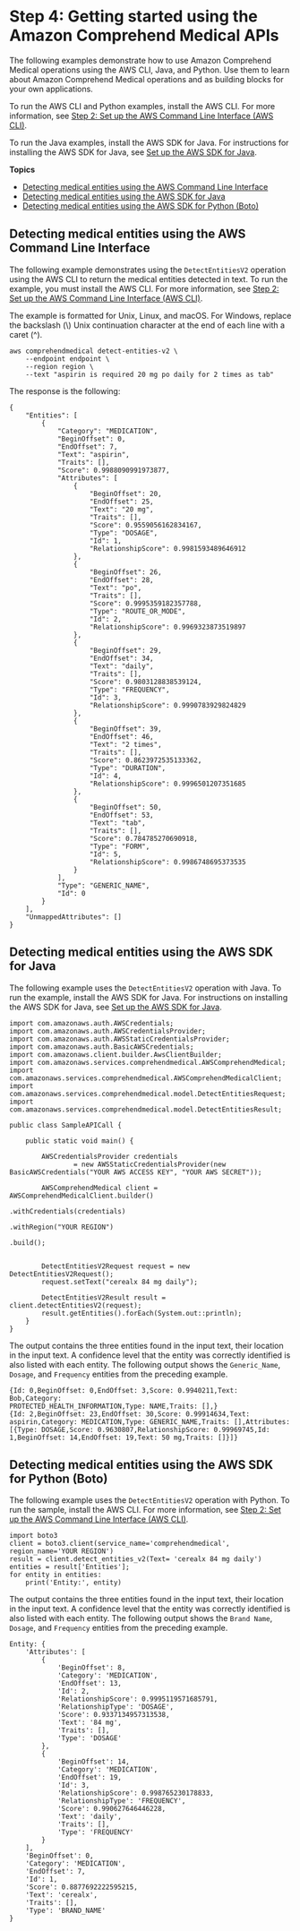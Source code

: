 # Step 4: Getting started using the Amazon Comprehend Medical APIs<a name="gettingstarted-api"></a>

The following examples demonstrate how to use Amazon Comprehend Medical operations using the AWS CLI, Java, and Python\. Use them to learn about Amazon Comprehend Medical operations and as building blocks for your own applications\.

To run the AWS CLI and Python examples, install the AWS CLI\. For more information, see [Step 2: Set up the AWS Command Line Interface \(AWS CLI\)](gettingstarted-awscli.md)\.

To run the Java examples, install the AWS SDK for Java\. For instructions for installing the AWS SDK for Java, see [ Set up the AWS SDK for Java](https://docs.aws.amazon.com/sdk-for-java/v1/developer-guide/setup-install.html)\.

**Topics**
+ [Detecting medical entities using the AWS Command Line Interface](#med-examples-cli)
+ [Detecting medical entities using the AWS SDK for Java](#med-examples-java)
+ [Detecting medical entities using the AWS SDK for Python \(Boto\)](#med-examples-python)

## Detecting medical entities using the AWS Command Line Interface<a name="med-examples-cli"></a>

The following example demonstrates using the `DetectEntitiesV2` operation using the AWS CLI to return the medical entities detected in text\. To run the example, you must install the AWS CLI\. For more information, see [Step 2: Set up the AWS Command Line Interface \(AWS CLI\)](gettingstarted-awscli.md)\.

The example is formatted for Unix, Linux, and macOS\. For Windows, replace the backslash \(\\\) Unix continuation character at the end of each line with a caret \(^\)\.

```
aws comprehendmedical detect-entities-v2 \
    --endpoint endpoint \
    --region region \
    --text "aspirin is required 20 mg po daily for 2 times as tab"
```

 The response is the following:

```
{
    "Entities": [
        {
            "Category": "MEDICATION", 
            "BeginOffset": 0, 
            "EndOffset": 7, 
            "Text": "aspirin", 
            "Traits": [], 
            "Score": 0.9988090991973877, 
            "Attributes": [
                {
                    "BeginOffset": 20, 
                    "EndOffset": 25, 
                    "Text": "20 mg", 
                    "Traits": [], 
                    "Score": 0.9559056162834167, 
                    "Type": "DOSAGE", 
                    "Id": 1, 
                    "RelationshipScore": 0.9981593489646912
                }, 
                {
                    "BeginOffset": 26, 
                    "EndOffset": 28, 
                    "Text": "po", 
                    "Traits": [], 
                    "Score": 0.9995359182357788, 
                    "Type": "ROUTE_OR_MODE", 
                    "Id": 2, 
                    "RelationshipScore": 0.9969323873519897
                }, 
                {
                    "BeginOffset": 29, 
                    "EndOffset": 34, 
                    "Text": "daily", 
                    "Traits": [], 
                    "Score": 0.9803128838539124, 
                    "Type": "FREQUENCY", 
                    "Id": 3, 
                    "RelationshipScore": 0.9990783929824829
                }, 
                {
                    "BeginOffset": 39, 
                    "EndOffset": 46, 
                    "Text": "2 times", 
                    "Traits": [], 
                    "Score": 0.8623972535133362, 
                    "Type": "DURATION", 
                    "Id": 4, 
                    "RelationshipScore": 0.9996501207351685
                }, 
                {
                    "BeginOffset": 50, 
                    "EndOffset": 53, 
                    "Text": "tab", 
                    "Traits": [], 
                    "Score": 0.784785270690918, 
                    "Type": "FORM", 
                    "Id": 5, 
                    "RelationshipScore": 0.9986748695373535
                }
            ], 
            "Type": "GENERIC_NAME", 
            "Id": 0
        }
    ], 
    "UnmappedAttributes": []
}
```

## Detecting medical entities using the AWS SDK for Java<a name="med-examples-java"></a>

The following example uses the `DetectEntitiesV2` operation with Java\. To run the example, install the AWS SDK for Java\. For instructions on installing the AWS SDK for Java, see [ Set up the AWS SDK for Java](https://docs.aws.amazon.com/sdk-for-java/v1/developer-guide/setup-install.html)\. 

```
import com.amazonaws.auth.AWSCredentials;
import com.amazonaws.auth.AWSCredentialsProvider;
import com.amazonaws.auth.AWSStaticCredentialsProvider;
import com.amazonaws.auth.BasicAWSCredentials;
import com.amazonaws.client.builder.AwsClientBuilder;
import com.amazonaws.services.comprehendmedical.AWSComprehendMedical;
import com.amazonaws.services.comprehendmedical.AWSComprehendMedicalClient;
import com.amazonaws.services.comprehendmedical.model.DetectEntitiesRequest;
import com.amazonaws.services.comprehendmedical.model.DetectEntitiesResult;
 
public class SampleAPICall {
 
    public static void main() {
 
        AWSCredentialsProvider credentials
                = new AWSStaticCredentialsProvider(new BasicAWSCredentials("YOUR AWS ACCESS KEY", "YOUR AWS SECRET"));
 
        AWSComprehendMedical client = AWSComprehendMedicalClient.builder()
                                                                .withCredentials(credentials)
                                                                .withRegion("YOUR REGION")
                                                                .build();
 
 
        DetectEntitiesV2Request request = new DetectEntitiesV2Request();
        request.setText("cerealx 84 mg daily");
 
        DetectEntitiesV2Result result = client.detectEntitiesV2(request);
        result.getEntities().forEach(System.out::println);
    }
}
```

The output contains the three entities found in the input text, their location in the input text\. A confidence level that the entity was correctly identified is also listed with each entity\. The following output shows the `Generic_Name`, `Dosage`, and `Frequency` entities from the preceding example\.

```
{Id: 0,BeginOffset: 0,EndOffset: 3,Score: 0.9940211,Text: Bob,Category: 
PROTECTED_HEALTH_INFORMATION,Type: NAME,Traits: [],}
{Id: 2,BeginOffset: 23,EndOffset: 30,Score: 0.99914634,Text: aspirin,Category: MEDICATION,Type: GENERIC_NAME,Traits: [],Attributes: 
[{Type: DOSAGE,Score: 0.9630807,RelationshipScore: 0.99969745,Id: 1,BeginOffset: 14,EndOffset: 19,Text: 50 mg,Traits: []}]}
```

## Detecting medical entities using the AWS SDK for Python \(Boto\)<a name="med-examples-python"></a>

The following example uses the `DetectEntitiesV2` operation with Python\. To run the sample, install the AWS CLI\. For more information, see [Step 2: Set up the AWS Command Line Interface \(AWS CLI\)](gettingstarted-awscli.md)\.

```
import boto3
client = boto3.client(service_name='comprehendmedical', region_name='YOUR REGION')
result = client.detect_entities_v2(Text= 'cerealx 84 mg daily')
entities = result['Entities'];
for entity in entities:
    print('Entity:', entity)
```

The output contains the three entities found in the input text, their location in the input text\. A confidence level that the entity was correctly identified is also listed with each entity\. The following output shows the `Brand Name`, `Dosage`, and `Frequency` entities from the preceding example\.

```
Entity: {
    'Attributes': [
        {
            'BeginOffset': 8,
            'Category': 'MEDICATION',
            'EndOffset': 13,
            'Id': 2,
            'RelationshipScore': 0.9995119571685791,
            'RelationshipType': 'DOSAGE',
            'Score': 0.9337134957313538,
            'Text': '84 mg',
            'Traits': [],
            'Type': 'DOSAGE'
        },
        {
            'BeginOffset': 14,
            'Category': 'MEDICATION',
            'EndOffset': 19,
            'Id': 3,
            'RelationshipScore': 0.998765230178833,
            'RelationshipType': 'FREQUENCY',
            'Score': 0.990627646446228,
            'Text': 'daily',
            'Traits': [],
            'Type': 'FREQUENCY'
        }
    ],
    'BeginOffset': 0,
    'Category': 'MEDICATION',
    'EndOffset': 7,
    'Id': 1,
    'Score': 0.8877692222595215,
    'Text': 'cerealx',
    'Traits': [],
    'Type': 'BRAND_NAME'
}
```
